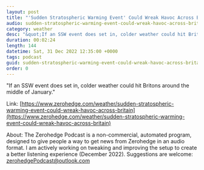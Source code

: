 ```yaml
---
layout: post
title: "'Sudden Stratospheric Warming Event' Could Wreak Havoc Across Britain"
audio: sudden-stratospheric-warming-event-could-wreak-havoc-across-britain-4
category: weather
desc: "&quot;If an SSW event does set in, colder weather could hit Britons around the middle of January.&quot; "
duration: 00:02:24
length: 144
datetime: Sat, 31 Dec 2022 12:35:00 +0000
tags: podcast
guid: sudden-stratospheric-warming-event-could-wreak-havoc-across-britain-0
order: 0
---
```

&quot;If an SSW event does set in, colder weather could hit Britons around the middle of January.&quot; 

Link: [https://www.zerohedge.com/weather/sudden-stratospheric-warming-event-could-wreak-havoc-across-britain](https://www.zerohedge.com/weather/sudden-stratospheric-warming-event-could-wreak-havoc-across-britain)

About: The Zerohedge Podcast is a non-commercial, automated program, designed to give people a way to get news from Zerohedge in an audio format.  I am actively working on tweaking and improving the setup to create a better listening experience (December 2022).  Suggestions are welcome: [zerohedgePodcast@outlook.com](mailto:zerohedgePodcast@outlook.com)